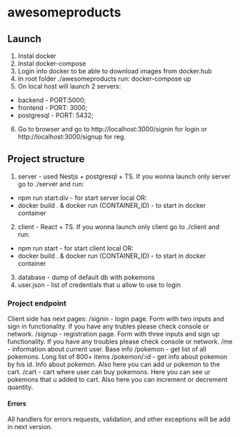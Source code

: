 # awesomeproducts 

## Launch  
1. Instal docker
2. Instal docker-compose
3. Login into docker to be able to download images from docker.hub
4. In root folder ./awesomeproducts run: docker-compose up
5. On local host will launch 2 servers: 
 - backend - PORT:5000;
 - frontend - PORT: 3000;
 - postgresql - PORT: 5432;
6. Go to browser and go to http://localhost:3000/signin for login or http://localhost:3000/signup for reg.

## Project structure 
1. server - used Nestjs + postgresql + TS. If you wonna launch only server go to ./server and run: 
- npm run start:div - for start server local
OR:
- docker build . & docker run (CONTAINER_ID) - to start in docker container
2. client - React + TS. If you wonna launch only client go to ./client and run:
 - npm run start - for start client local
OR:
- docker build . & docker run (CONTAINER_ID) - to start in docker container
3. database - dump of default db with pokemons
5. user.json - list of credentials that u allow to use to login

### Project endpoint
Client side has next pages: 
/signin - login page. Form with two inputs and sign in functionality. If you have any trubles please check console or network.
/signup - registration page. Form with three inputs and sign up functionality. If you have any troubles please check console or network.
/me - information about current user. Base info
/pokemon - get list of all pokemons. Long list of 800+ items
/pokemon/:id - get info about pokemon by his id. Info about pokemon. Also here you can add ur pokemon to the cart.
/cart - cart where user can buy pokemons. Here you can see ur pokemons that u added to cart. Also here you can increment or decrement quantity.

#### Errors 
All handlers for errors requests, validation, and other exceptions will be add in next version.
